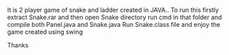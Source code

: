 It is 2 player game of snake and ladder
created in JAVA..
To run this firstly extract Snake.rar and then open Snake directory
run cmd in that folder and compile both Panel.java and Snake.java
Run Snake.class file and enjoy the game created using swing

Thanks
